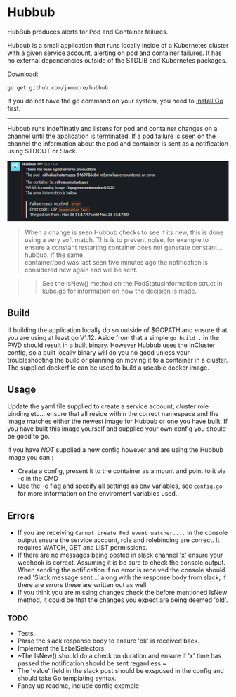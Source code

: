 # Hubbub
HubBub produces alerts for Pod and Container failures.

Hubbub is a small application that runs locally inside of a Kubernetes cluster with a given service account, alerting on pod and container failures. It has no external dependencies outside of the STDLIB and Kubernetes packages.

Download:
```shell
go get github.com/jxmoore/hubbub
```
If you do not have the go command on your system, you need to [Install Go](http://golang.org/doc/install) first.

* * *

Hubbub runs indeffinatly and listens for pod and container changes on a channel until the application is terminated. If a pod failure is seen on the channel the information about the pod and container is sent as a notification using STDOUT or Slack.

![Example of a segmentation fault that causes the app to crash](images/segfault.PNG)


> When a change is seen Hubbub checks to see if its new, this is done using a very soft match.
> This is to prevent noise, for example to ensure a constant restarting container does not generate constant... hubbub. If the same  
> container/pod was last seen five minutes ago the notification is considered new again and will be sent. 
	
>> See the IsNew() method on the PodStatusInformation struct in kube.go for information on how the decision is made.

## Build
If building the application locally do so outside of $GOPATH and ensure that you are using at least go V1.12. Aside from that a simple `go build .` in the PWD should result in a built binary. However Hubbub uses the InCluster config, so a built locally binary will do you no good unless your troubleshooting the build or planning on moving it to a container in a cluster. The supplied dockerfile can be used to build a useable docker image.

## Usage
Update the yaml file supplied to create a service account, cluster role binding etc... ensure that all reside within the correct namespace and the image matches either the newest image for Hubbub or one you have built. If you have built this image yourself and supplied your own config you should be good to go.

If you have *NOT* supplied a new config however and are using the Hubbub image you can :
- Create a config, present it to the container as a mount and point to it via -c in the CMD
- Use the -e flag and specify all settings as env variables, see `config.go` for more information on the enviroment variables used..

## Errors 
- If you are receiving `Cannot create Pod event watcher....` in the console output ensure the service account, role and rolebinding are correct. It requires WATCH, GET and LIST permissions.
- If there are no messages being posted in slack channel 'x' ensure your webhook is correct. Assuming it is be sure to check the console output. When sending the notification if no error is received the console should read 'Slack message sent...' along with the response body from slack, if there are errors these are written out as well.
- If you think you are missing changes check the before mentioned IsNew method, it could be that the changes you expect are being deemed 'old'.

### TODO 
- Tests.
- Parse the slack response body to ensure 'ok' is received back.
- Implement the LabelSelectors.
- ~The IsNew() should do a check on duration and ensure if 'x' time has passed the notification should be sent regardless.~
- The 'value' field in the slack post should be exsposed in the config and should take Go templating syntax.
- Fancy up readme, include config example
